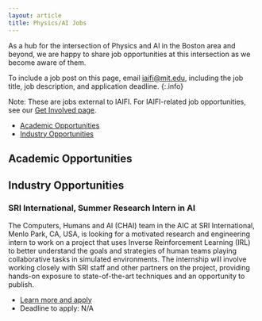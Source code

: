 ```yaml
---
layout: article
title: Physics/AI Jobs
---
```


As a hub for the intersection of Physics and AI in the Boston area and beyond, we are happy to share job opportunities at this intersection as we become aware of them. 

To include a job post on this page, email [iaifi@mit.edu](mailto:iaifi@mit.edu), including the job title, job description, and application deadline. 
{:.info}

Note: These are jobs external to IAIFI. For IAIFI-related job opportunities, see our [Get Involved page](\get-involved.html).

* [Academic Opportunities](#academic-opportunities)
* [Industry Opportunities](#industry-opportunities)

## Academic Opportunities

## Industry Opportunities
### SRI International, Summer Research Intern in AI 
The Computers, Humans and AI (CHAI) team in the AIC at SRI International, Menlo Park, CA, USA, is looking for a motivated research and engineering intern to work on a project that uses Inverse Reinforcement Learning (IRL) to better understand the goals and strategies of human teams playing collaborative tasks in simulated environments. The internship will involve working closely with SRI staff and other partners on the project, providing hands-on exposure to state-of-the-art techniques and an opportunity to publish. 
* [Learn more and apply](https://careers-sri.icims.com/jobs/4943/research-intern-in-ai/job)
* Deadline to apply: N/A